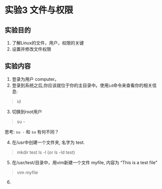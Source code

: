 # 实验3 文件与权限
## 实验目的
1. 了解Linux的文件，用户，权限的关键
2. 设置并修改文件权限
## 实验内容
1. 登录为用户 computer。
2. 登录到系统之后,你应该就位于你的主目录中。使用```id```命令来查看你的相关信息:
> id
3. 切换到root用户
> su -

思考: ```su -``` 和 ```su``` 有何不同？

4. 在/usr中创建一个文件夹, 名字为 test.  
> mkdir test
> ls -l     (or ls -ld test)

5. 在/usr/test/目录中，用vim新建一个文件 myfile, 内容为 “This is a test file"
> vim myfile

6. 
